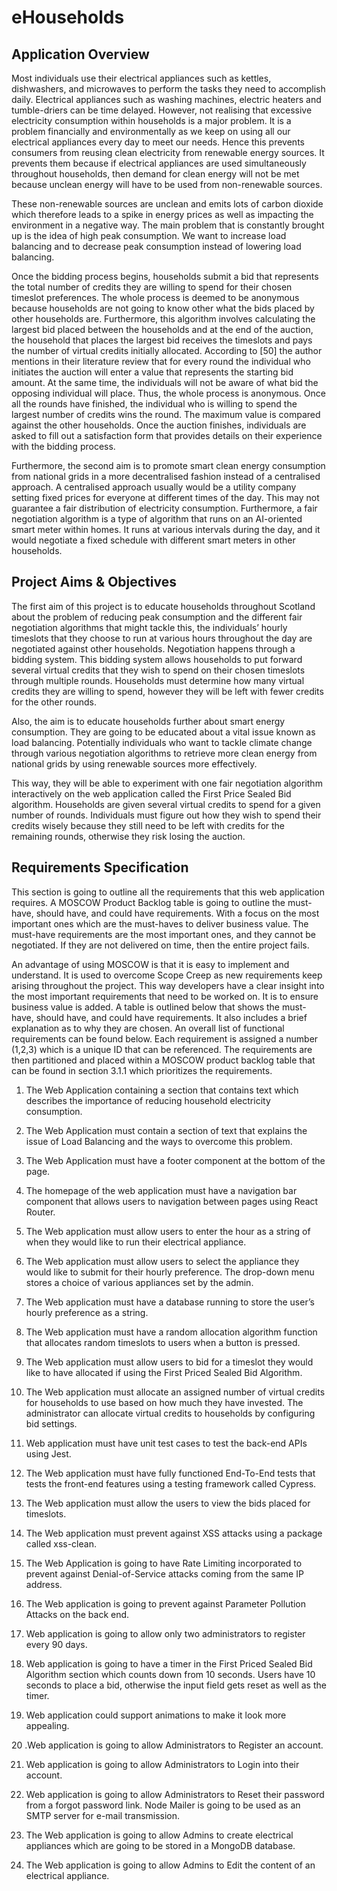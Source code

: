 # eHouseholds

## Application Overview
Most individuals use their electrical appliances such as kettles, dishwashers, and
microwaves to perform the tasks they need to accomplish daily. Electrical appliances
such as washing machines, electric heaters and tumble-driers can be time delayed.
However, not realising that excessive electricity consumption within households is a
major problem. It is a problem financially and environmentally as we keep on using
all our electrical appliances every day to meet our needs. Hence this prevents
consumers from reusing clean electricity from renewable energy sources. It prevents
them because if electrical appliances are used simultaneously throughout
households, then demand for clean energy will not be met because unclean energy
will have to be used from non-renewable sources. 

These non-renewable sources are unclean and emits lots of carbon dioxide which therefore leads to a spike in energy
prices as well as impacting the environment in a negative way. The main problem
that is constantly brought up is the idea of high peak consumption. We want to
increase load balancing and to decrease peak consumption instead of lowering load
balancing.

Once the bidding process begins, households submit a bid that represents the total
number of credits they are willing to spend for their chosen timeslot preferences. The
whole process is deemed to be anonymous because households are not going to
know other what the bids placed by other households are. Furthermore, this
algorithm involves calculating the largest bid placed between the households and at
the end of the auction, the household that places the largest bid receives the
timeslots and pays the number of virtual credits initially allocated. According to [50]
the author mentions in their literature review that for every round the individual who
initiates the auction will enter a value that represents the starting bid amount. At the
same time, the individuals will not be aware of what bid the opposing individual will
place. Thus, the whole process is anonymous. Once all the rounds have finished, the individual who is willing to spend the
largest number of credits wins the round. The maximum value is compared against
the other households. Once the auction finishes, individuals are asked to fill out a
satisfaction form that provides details on their experience with the bidding process.

Furthermore, the second aim is to promote smart clean energy consumption from
national grids in a more decentralised fashion instead of a centralised approach. A
centralised approach usually would be a utility company setting fixed prices for
everyone at different times of the day. This may not guarantee a fair distribution of
electricity consumption. Furthermore, a fair negotiation algorithm is a type of
algorithm that runs on an AI-oriented smart meter within homes. It runs at various
intervals during the day, and it would negotiate a fixed schedule with different smart
meters in other households.

## Project Aims & Objectives
The first aim of this project is to educate households throughout Scotland about the
problem of reducing peak consumption and the different fair negotiation algorithms
that might tackle this, the individuals’ hourly timeslots that they choose to run at
various hours throughout the day are negotiated against other households.
Negotiation happens through a bidding system. This bidding system allows
households to put forward several virtual credits that they wish to spend on their
chosen timeslots through multiple rounds. Households must determine how many
virtual credits they are willing to spend, however they will be left with fewer credits for
the other rounds.

Also, the aim is to educate households further about smart energy consumption.
They are going to be educated about a vital issue known as load balancing.
Potentially individuals who want to tackle climate change through various negotiation
algorithms to retrieve more clean energy from national grids by using renewable
sources more effectively. 

This way, they will be able to experiment with one fair
negotiation algorithm interactively on the web application called the First Price
Sealed Bid algorithm. Households are given several virtual credits to spend for a
given number of rounds. Individuals must figure out how they wish to spend their
credits wisely because they still need to be left with credits for the remaining rounds,
otherwise they risk losing the auction.

## Requirements Specification

This section is going to outline all the requirements that this web application requires.
A MOSCOW Product Backlog table is going to outline the must-have, should have,
and could have requirements. With a focus on the most important ones which are the
must-haves to deliver business value. The must-have requirements are the most
important ones, and they cannot be negotiated. If they are not delivered on time,
then the entire project fails.

An advantage of using MOSCOW is that it is easy to implement and understand. It is
used to overcome Scope Creep as new requirements keep arising throughout the
project. This way developers have a clear insight into the most important
requirements that need to be worked on. It is to ensure business value is added. A
table is outlined below that shows the must-have, should have, and could have
requirements. It also includes a brief explanation as to why they are chosen. An
overall list of functional requirements can be found below. Each requirement is
assigned a number (1,2,3) which is a unique ID that can be referenced. The
requirements are then partitioned and placed within a MOSCOW product backlog
table that can be found in section 3.1.1 which prioritizes the requirements.

1. The Web Application containing a section that contains text which describes
the importance of reducing household electricity consumption.

2. The Web Application must contain a section of text that explains the issue of
Load Balancing and the ways to overcome this problem.

3. The Web Application must have a footer component at the bottom of the
page.

4. The homepage of the web application must have a navigation bar component
that allows users to navigation between pages using React Router.

5. The Web application must allow users to enter the hour as a string of when
they would like to run their electrical appliance.

6. The Web application must allow users to select the appliance they would like
to submit for their hourly preference. The drop-down menu stores a choice of
various appliances set by the admin.

7. The Web application must have a database running to store the user’s hourly
preference as a string.

8. The Web application must have a random allocation algorithm function that
allocates random timeslots to users when a button is pressed.

9. The Web application must allow users to bid for a timeslot they would like to
have allocated if using the First Priced Sealed Bid Algorithm.

10. The Web application must allocate an assigned number of virtual credits for
households to use based on how much they have invested. The administrator
can allocate virtual credits to households by configuring bid settings.

11. Web application must have unit test cases to test the back-end APIs using
Jest.

12. The Web application must have fully functioned End-To-End tests that tests
the front-end features using a testing framework called Cypress.

13. The Web application must allow the users to view the bids placed for
timeslots.

14. The Web application must prevent against XSS attacks using a package
called xss-clean.

15. The Web Application is going to have Rate Limiting incorporated to prevent
against Denial-of-Service attacks coming from the same IP address.

16. The Web application is going to prevent against Parameter Pollution Attacks
on the back end.

17. Web application is going to allow only two administrators to register every 90
days.

18. Web application is going to have a timer in the First Priced Sealed Bid
Algorithm section which counts down from 10 seconds. Users have 10
seconds to place a bid, otherwise the input field gets reset as well as the
timer.

19. Web application could support animations to make it look more appealing.

20 .Web application is going to allow Administrators to Register an account.

21. Web application is going to allow Administrators to Login into their account.

22. Web application is going to allow Administrators to Reset their password from
a forgot password link. Node Mailer is going to be used as an SMTP server
for e-mail transmission.

23. The Web application is going to allow Admins to create electrical appliances
which are going to be stored in a MongoDB database.

24. The Web application is going to allow Admins to Edit the content of an
electrical appliance.

